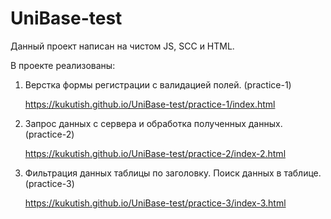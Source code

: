 # UniBase-test

Данный проект написан на чистом JS, SCC и HTML.

В проекте реализованы:

1. Верстка формы регистрации с валидацией полей. (practice-1)
    
    https://kukutish.github.io/UniBase-test/practice-1/index.html
    
2. Запрос данных с сервера и обработка полученных данных. (practice-2)
    
    https://kukutish.github.io/UniBase-test/practice-2/index-2.html
    
3. Фильтрация данных таблицы по заголовку. Поиск данных в таблице. (practice-3)
    
    https://kukutish.github.io/UniBase-test/practice-3/index-3.html

